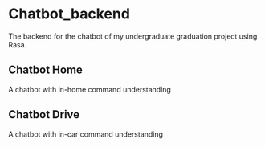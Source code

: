 # Chatbot_backend
The backend for the chatbot of my undergraduate graduation project using Rasa.

## Chatbot Home
A chatbot with in-home command understanding

## Chatbot Drive
A chatbot with in-car command understanding
